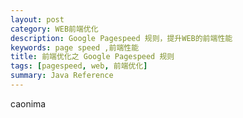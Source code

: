 ```yaml
---
layout: post
category: WEB前端优化
description: Google Pagespeed 规则，提升WEB的前端性能
keywords: page speed ,前端性能
title: 前端优化之 Google Pagespeed 规则
tags: [pagespeed, web, 前端优化]
summary: Java Reference
---
```


caonima